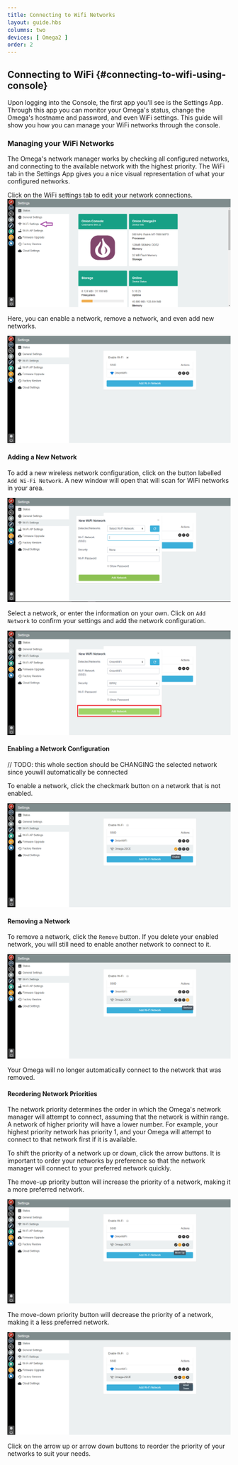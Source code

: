 ```yaml
---
title: Connecting to Wifi Networks
layout: guide.hbs
columns: two
devices: [ Omega2 ]
order: 2
---
```



## Connecting to WiFi {#connecting-to-wifi-using-console}

<!-- // TODO: update this after batch 3 or 4 -->
Upon logging into the Console, the first app you'll see is the Settings App. Through this app you can monitor your Omega's status, change the Omega's hostname and password, and even WiFi settings. This guide will show you how you can manage your WiFi networks through the console.

### Managing your WiFi Networks

<!-- // explanation of how wifimanager works (can have many configured networks, and it will connect to the available ) -->

The Omega's network manager works by checking all configured networks, and connecting to the available network with the highest priority. The WiFi tab in the Settings App gives you a nice visual representation of what your configured networks.


Click on the WiFi settings tab to edit your network connections.
![settings-page](../img/connecting-to-wifi-1.png)

Here, you can enable a network, remove a network, and even add new networks.

![wifi-settings-page](../img/connecting-to-wifi-2.png)



#### Adding a New Network

To add a new wireless network configuration, click on the button labelled `Add Wi-Fi Network`. A new window will open that will scan for WiFi networks in your area.

![wifi-modal](../img/connecting-to-wifi-3.png)

Select a network, or enter the information on your own. Click on `Add Network` to confirm your settings and add the network configuration.

![wifi-modal-with-settings](../img/connecting-to-wifi-4.png)



#### Enabling a Network Configuration

// TODO: this whole section should be CHANGING the selected network since youwill automatically be connected

To enable a network, click the checkmark button on a network that is not enabled.

![wifi-enable-button](../img/connecting-to-wifi-5.png)




#### Removing a Network

To remove a network, click the `Remove` button. If you delete your enabled network, you will still need to enable another network to connect to it.

![wifi-remove-button](../img/connecting-to-wifi-6.png)

Your Omega will no longer automatically connect to the network that was removed.

#### Reordering Network Priorities

The network priority determines the order in which the Omega's network manager will attempt to connect, assuming that the network is within range. A network of higher priority will have a lower number. For example, your highest priority network has priority 1, and your Omega will attempt to connect to that network first if it is available.

To shift the priority of a network up or down, click the arrow buttons. It is important to order your networks by preference so that the network manager will connect to your preferred network quickly.

The move-up priority button will increase the priority of a network, making it a more preferred network.

![wifi-move-up](../img/connecting-to-wifi-7.png)

The move-down priority button will decrease the priority of a network, making it a less preferred network.

![wifi-move-down](../img/connecting-to-wifi-8.png)


Click on the arrow up or arrow down buttons to reorder the priority of your networks to suit your needs.
